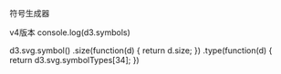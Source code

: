 符号生成器

v4版本
console.log(d3.symbols)

d3.svg.symbol()
        .size(function(d) { return d.size; })
        .type(function(d) { return d3.svg.symbolTypes[34]; })